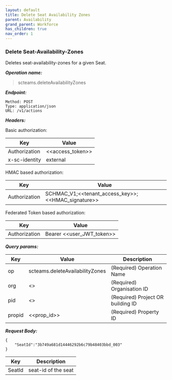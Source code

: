```yaml
---
layout: default
title: Delete Seat Availability Zones
parent: Availability
grand_parent: Workforce
has_children: true
nav_order: 1
---
```


### Delete Seat-Availability-Zones

Deletes seat-availability-zones for a given Seat.

***Operation name:***

> scteams.deleteAvailabilityZones

***Endpoint:***

```
Method: POST
Type: application/json
URL: /v1/actions
```

***Headers:***

Basic authorization:

|Key|Value|
|---|---|
|Authorization|<<access_token>>|
|x-sc-identity|external|

HMAC based authorization:

|Key|Value|
|---|---|
|Authorization|SCHMAC_V1;<<tenant_access_key>>;<<HMAC_signature>>|

Federated Token based authorization:

|Key|Value|
|---|---|
|Authorization|Bearer <<user_JWT_token>>|

***Query params:***

| Key | Value | Description |
| --- | ------|-------------|
| op | scteams.deleteAvailabilityZones | (Required) Operation Name |
| org | <<org>> | (Required) Organisation ID |
| pid | <<pid>> | (Required) Project OR building ID |
| propid | <<prop_id>> | (Required) Property ID |


***Request Body:***

```
{
    "SeatId":"3b749a681d14446292b6c79b48403bbd_003"
}
```

| Key | Description |
| --- |-----|
|SeatId|seat-id of the seat|